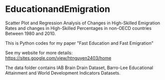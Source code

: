 # EducationandEmigration
Scatter Plot and Regression Analysis of Changes in High-Skilled Emigration Rates and changes in High-Skilled Percentages in non-OECD countries Between 1980 and 2010.

This is Python codes for my paper "Fast Education and Fast Emigration"

See my website for more details: https://sites.google.com/view/htnguyen2403/home

The data folder contains IAB Brain Drain Dataset, Barro-Lee Educational Attainment and World Development Indicators Datasets. 


